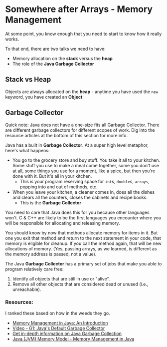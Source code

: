 # Somewhere after Arrays - Memory Management

At some point, you know enough that you need to start to know how it really works.

To that end, there are two talks we need to have:
- Memory allocation on the **stack** versus the **heap**
- The role of the **Java Garbage Collector**

## Stack vs Heap


Objects are always allocated on the **heap**
    - anytime you have used the `new` keyword, you have created an **Object**

## Garbage Collector

Quick note: Java does not have a one-size fits all Garbage Collector.  There are different garbage collectors for different scopes of work.  Dig into the resource articles at the bottom of this section for more info.

Java has a built in **Garbage Collector**.  At a super high level metaphor, here's what
happens:
- You go to the grocery store and buy stuff.  You take it all to your kitchen.  Some stuff you use to make a meal come together, some you don't use at all, some things you use for a moment, like a spice, but then you're done with it. But it's all in your kitchen.
    - This is your program reserving space for `int`s, `double`s, `arrays`, popping into and out of methods, etc.
- When you leave your kitchen, a cleaner comes in, does all the dishes and clears all the counters, closes the cabinets and recipe books.
    - This is the **Garbage Collector**

You need to care that Java does this for you because other languages won't.  C & C++ are likely to be the first languages you encounter where you will be responsible for allocating and releasing memory.

You should know by now that methods allocate memory for items in it.  But one you exit that method and return to the next statement in your code, that memory is eligible for cleanup.  If you call the method again, that will be new allocations of memory.  (Yes, passing arrays, as we learned, is different as the memory address is passed, not a value).

The Java **Garbage Collector** has a primary set of jobs that make you able to program relatively care free:
1. Identify all objects that are still in use or "alive".
2. Remove all other objects that are considered dead or unused (i.e., unreachable).

### Resources:

I ranked these based on how in the weeds they go.

- [Memory Management in Java: An Introduction](https://foojay.io/today/java-memory-management/)
- [Video - G1: Java's Default Garbage Collector](https://inside.java/2023/10/15/g1/)
- [Get in-depth information on Java Garbage Collection](https://www.eginnovations.com/blog/what-is-garbage-collection-java/)
- [Java (JVM) Memory Model - Memory Management in Java](https://www.digitalocean.com/community/tutorials/java-jvm-memory-model-memory-management-in-java)

